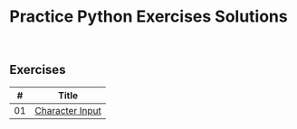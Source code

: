 # Practice Python Exercises Solutions

<br />

## Exercises
| # |    Title    |
|---| ----------- |
|01| [Character Input](https://www.practicepython.org/exercise/2014/01/29/01-character-input.html) | [Solution](./Exercises/01CharacterInput.py)


